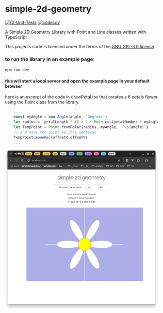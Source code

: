 # simple-2d-geometry

[![CI-Unit-Tests](https://github.com/lao-tseu-is-alive/simple-2d-geometry/actions/workflows/npm-test.yml/badge.svg)](https://github.com/lao-tseu-is-alive/simple-2d-geometry/actions/workflows/npm-test.yml)
[![codecov](https://codecov.io/gh/lao-tseu-is-alive/simple-2d-geometry/branch/main/graph/badge.svg)](https://codecov.io/gh/lao-tseu-is-alive/simple-2d-geometry)

A Simple 2D Geometry Library with Point and Line classes written with TypeScript

This projects code is licensed under the terms of the [GNU GPL-3.0 license](https://www.gnu.org/licenses/quick-guide-gplv3.html).


### to run the library in an example page:  
```bash
npm run dev
```

#### this will start a local server and open the example page in your default browser
here is an excerpt of the code in drawPetal.tsx that creates a 6 petals flower using the Point class from the library.
```typescript
    ...
    const myAngle = new Angle(angle, 'degrees')
    let radius =  petalLength * (2 + 2 * Math.cos(petalNumber * myAngle.toRadians()))
    let TempPoint = Point.fromPolar(radius, myAngle, `P-${angle}`)
    // and move the point so it's centered
    TempPoint.moveRel(offsetX,offsetY)
    ...
```

![alt text](https://raw.githubusercontent.com/lao-tseu-is-alive/simple-2d-geometry/main/images/simple-2d-geometry_example_polar_equation_flower.png "Using the Point class to create a nice 6 petal's flowers from a polar equation")
